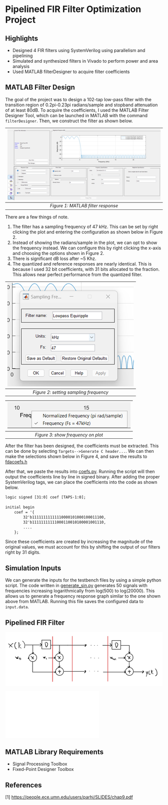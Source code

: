 # Pipelined FIR Filter Optimization Project

## Highlights
- Designed 4 FIR filters using SystemVerilog using parallelism and pipelining
- Simulated and synthesized filters in Vivado to perform power and area analysis
- Used MATLAB filterDesigner to acquire filter coefficients

## MATLAB Filter Design
The goal of the project was to design a 102-tap low-pass filter with the transition region of 0.2pi-0.23pi radians/sample and stopband attenuation of at least 80dB. To acquire the coefficients, I used the MATLAB Filter Designer Tool, which can be launched in MATLAB with the command `filterDesigner`. Then, we construct the filter as shown below.

<center>

| ![](Images/MATLAB.png) |
|:--:|
| *Figure 1: MATLAB filter response* |
</center>

There are a few things of note.
1. The filter has a sampling frequency of 47 kHz. This can be set by right clicking the plot and entering the configuration as shown below in Figure 2.
2. Instead of showing the radians/sample in the plot, we can opt to show the frequency instead. We can configure this by right clicking the x-axis and choosing the options shown in Figure 2.
3. There is significant dB loss after ~5 Khz.
4. The quantized and reference responses are nearly identical. This is because I used 32 bit coefficients, with 31 bits allocated to the fraction. This allows near perfect performance from the quantized filter.

<center>

| ![](Images/Sampling_Frequency.png) |
|:--:|
| *Figure 2: setting sampling frequency* |
</center>


<center>

| ![](Images/Show_Frequency.png) |
|:--:|
| *Figure 3: show frequency on plot* |
</center>

After the filter has been designed, the coefficients must be extracted. This can be done by selecting `Targets-->Generate C header...`. We can then make the selections shown below in Figure 4, and save the results to [fdacoefs.h](fdacoefs.h)

After that, we paste the results into [coefs.py](coefs.py). Running the script will then output the coefficients line by line in signed binary. After adding the proper SystemVerilog tags, we can place the coefficients into the code as shown below.

    logic signed [31:0] coef [TAPS-1:0];

    initial begin
        coef = '{
            32'b11111111111110000101000100011100,
            32'b11111111111000110010100001001110,
            ....
        };

Since these coefficients are created by increasing the magnitude of the original values, we must account for this by shifting the output of our filters right by 31 digits.

## Simulation Inputs
We can generate the inputs for the testbench files by using a simple python script. The code written in [generate_sin.py](generate_sin.py) generates 50 signals with frequencies increasing logarithmically from log(500) to log(20000). This allows us to generate a frequency response graph similar to the one shown above from MATLAB. Running this file saves the configured data to `input.data`.


## Pipelined FIR Filter
![](Images/FIR_Pipelined.png)

<embed src="schematic.pdf" type ="application/pdf">


## MATLAB Library Requirements
- Signal Processing Toolbox
- Fixed-Point Designer Toolbox


## References
[1] https://people.ece.umn.edu/users/parhi/SLIDES/chap9.pdf
